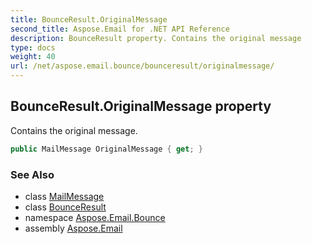 ```yaml
---
title: BounceResult.OriginalMessage
second_title: Aspose.Email for .NET API Reference
description: BounceResult property. Contains the original message
type: docs
weight: 40
url: /net/aspose.email.bounce/bounceresult/originalmessage/
---
```

## BounceResult.OriginalMessage property

Contains the original message.

```csharp
public MailMessage OriginalMessage { get; }
```

### See Also

* class [MailMessage](../../../aspose.email/mailmessage/)
* class [BounceResult](../)
* namespace [Aspose.Email.Bounce](../../bounceresult/)
* assembly [Aspose.Email](../../../)


